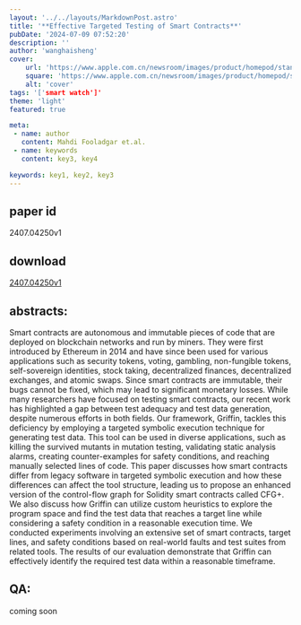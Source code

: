 ```yaml
---
layout: '../../layouts/MarkdownPost.astro'
title: '**Effective Targeted Testing of Smart Contracts**'
pubDate: '2024-07-09 07:52:20'
description: ''
author: 'wanghaisheng'
cover:
    url: 'https://www.apple.com.cn/newsroom/images/product/homepod/standard/Apple-HomePod-hero-230118_big.jpg.large_2x.jpg'
    square: 'https://www.apple.com.cn/newsroom/images/product/homepod/standard/Apple-HomePod-hero-230118_big.jpg.large_2x.jpg'
    alt: 'cover'
tags: '['smart watch']' 
theme: 'light'
featured: true

meta:
 - name: author
   content: Mahdi Fooladgar et.al.
 - name: keywords
   content: key3, key4

keywords: key1, key2, key3
---
```


## paper id
2407.04250v1
## download
[2407.04250v1](http://arxiv.org/abs/2407.04250v1)
## abstracts:
Smart contracts are autonomous and immutable pieces of code that are deployed on blockchain networks and run by miners. They were first introduced by Ethereum in 2014 and have since been used for various applications such as security tokens, voting, gambling, non-fungible tokens, self-sovereign identities, stock taking, decentralized finances, decentralized exchanges, and atomic swaps. Since smart contracts are immutable, their bugs cannot be fixed, which may lead to significant monetary losses. While many researchers have focused on testing smart contracts, our recent work has highlighted a gap between test adequacy and test data generation, despite numerous efforts in both fields. Our framework, Griffin, tackles this deficiency by employing a targeted symbolic execution technique for generating test data. This tool can be used in diverse applications, such as killing the survived mutants in mutation testing, validating static analysis alarms, creating counter-examples for safety conditions, and reaching manually selected lines of code. This paper discusses how smart contracts differ from legacy software in targeted symbolic execution and how these differences can affect the tool structure, leading us to propose an enhanced version of the control-flow graph for Solidity smart contracts called CFG+. We also discuss how Griffin can utilize custom heuristics to explore the program space and find the test data that reaches a target line while considering a safety condition in a reasonable execution time. We conducted experiments involving an extensive set of smart contracts, target lines, and safety conditions based on real-world faults and test suites from related tools. The results of our evaluation demonstrate that Griffin can effectively identify the required test data within a reasonable timeframe.
## QA:
coming soon
